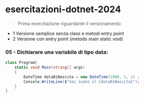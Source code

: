 # esercitazioni-dotnet-2024

>Prima esercitazione riguardante il versionamento

- 1 Versione semplice senza class e metodi entry point
- 2 Versione con entry point (metodo main static void)


### 05 - Dichiarare una variabile di tipo data:

```c#
class Program{
    static void Main(string[] args)
    {
        DateTime dataDiNascita = new DateTime(1980, 1, 1) ;
        Console.WriteLine($"Sei ìnato il {dataDiNascita}");
    }
}

```